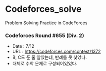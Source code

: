 # Codeforces_solve

Problem Solving Practice in CodeForces

### Codeforces Round #655 (Div. 2)

-   Date : 7/12
-   URL : https://codeforces.com/contest/1372
-   B, C도 푼 줄 알았는데, 반례를 못 찾았다.
-   대체로 수학 문제로 구성되어있었다.

